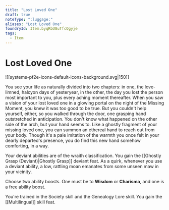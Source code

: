 ```yaml
---
title: "Lost Loved One"
draft: true
noteType: ":luggage:"
aliases: "Lost Loved One"
foundryId: Item.byqRbU8uTfcQgyje
tags:
  - Item
---
```


# Lost Loved One
![[systems-pf2e-icons-default-icons-background.svg|150]]

You see your life as naturally divided into two chapters: in one, the love-limned, halcyon days of yesteryear, in the other, the day you lost the person most important to you, plus every aching moment thereafter. When you saw a vision of your lost loved one in a glowing portal on the night of the Missing Moment, you knew it was too good to be true. But you couldn't help yourself, either, so you walked through the door, one grasping hand outstretched in anticipation. You don't know what happened on the other side of the arch, but your hand seems to. Like a ghostly fragment of your missing loved one, you can summon an ethereal hand to reach out from your body. Though it's a pale imitation of the warmth you once felt in your dearly departed's presence, you do find this new hand somehow comforting, in a way.

Your deviant abilities are of the wraith classification. You gain the [[Ghostly Grasp (Deviant)|Ghostly Grasp]] deviant feat. As a quirk, whenever you use a deviant ability, a low, rattling moan emanates from some unseen maw in your vicinity.

Choose two ability boosts. One must be to **Wisdom** or **Charisma**, and one is a free ability boost.

You're trained in the Society skill and the Genealogy Lore skill. You gain the [[Multilingual]] skill feat.

